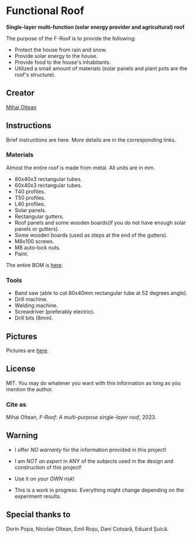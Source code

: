# Functional Roof

__Single-layer multi-function (solar energy provider and agricultural) roof__

The purpose of the F-Roof is to provide the following:

- Protect the house from rain and snow.
- Provide solar energy to the house.
- Provide food to the house's inhabitants.
- Utilized a small amount of materials (solar panels and plant pots are the roof's structure).

## Creator

[Mihai Oltean](https://mihaioltean.github.io)

## Instructions

Brief instructions are here. More details are in the corresponding links.

### Materials

Almost the entire roof is made from metal.
All units are in mm.

- 80x40x3 rectangular tubes.
- 60x40x3 rectangular tubes.
- T40 profiles.
- T50 profiles.
- L40 profiles.
- Solar panels.
- Rectangular gutters.
- Roof panels and some wooden boards(if you do not have enough solar panels or gutters).
- Some wooden boards (used as steps at the end of the gutters).
- M8x100 screws.
- M8 auto-lock nuts.
- Paint.

The entire BOM is [here]().

### Tools

- Band saw (able to cut 80x40mm rectangular tube at 52 degrees angle).
- Drill machine.
- Welding machine.
- Screwdriver (preferably electric).
- Drill bits (8mm).

## Pictures

Pictures are [here]().

## License

MIT. You may do whatever you want with this information as long as you mention the author.

### Cite as

Mihai Oltean, *F-Roof: A multi-purpose single-layer roof*, 2023.

## Warning

- I offer *NO warranty* for the information provided in this project!

- I am *NOT an expert* in ANY of the subjects used in the design and construction of this project! 

- Use it on *your OWN risk*!

- This is a work in progress. Everything might change depending on the experiment results.

## Special thanks to

Dorin Popa, Nicolae Oltean, Emil Roșu, Dani Cotoară, Eduard Șuică.